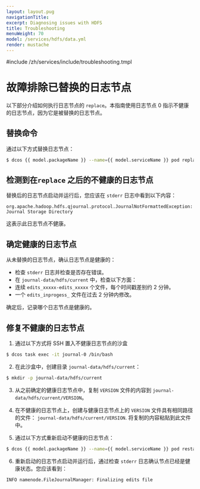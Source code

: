 ```yaml
---
layout: layout.pug
navigationTitle:
excerpt: Diagnosing issues with HDFS
title: Troubleshooting
menuWeight: 70
model: /services/hdfs/data.yml
render: mustache
---
```




#include /zh/services/include/troubleshooting.tmpl

# 故障排除已替换的日志节点

以下部分介绍如何执行日志节点的 `replace`。本指南使用日志节点 0 
指示不健康的日志节点，因为它是被替换的日志节点。

## 替换命令

通过以下方式替换日志节点：
```bash
$ dcos {{ model.packageName }} --name={{ model.serviceName }} pod replace journal-0
```

## 检测到在`replace` 之后的不健康的日志节点

替换后的日志节点启动并运行后，您应该在 `stderr` 日志中看到以下内容：
```
org.apache.hadoop.hdfs.qjournal.protocol.JournalNotFormattedException: Journal Storage Directory
```

这表示此日志节点不健康。

## 确定健康的日志节点

从未替换的日志节点，确认日志节点是健康的：
 - 检查 `stderr` 日志并检查是否存在错误。
 - 在 `journal-data/hdfs/current` 中，检查以下方面：
 - 连续 `edits_xxxxx-edits_xxxxx` 个文件，每个时间戳差别约 2 分钟。
 - 一个 `edits_inprogess_` 文件在过去 2 分钟内修改。

确定后，记录哪个日志节点是健康的。

## 修复不健康的日志节点

1. 通过以下方式将 SSH 置入不健康日志节点的沙盒
```bash
$ dcos task exec -it journal-0 /bin/bash
```

2. 在此沙盒中，创建目录 `journal-data/hdfs/current`：
```bash
$ mkdir -p journal-data/hdfs/current
```

3. 从之前确定的健康日志节点中，复制 `VERSION` 文件的内容到 `journal-data/hdfs/current/VERSION`。

4. 在不健康的日志节点上，创建与健康日志节点上的 `VERSION` 文件具有相同路径的文件：
`journal-data/hdfs/current/VERSION`. 将复制的内容粘贴到此文件中。

5. 通过以下方式重新启动不健康的日志节点：
```bash
$ dcos {{ model.packageName }} --name={{ model.serviceName }} pod restart journal-0
```

6. 重新启动的日志节点启动并运行后，通过检查 `stderr` 日志确认节点已经是健康状态。您应该看到：
```bash
INFO namenode.FileJournalManager: Finalizing edits file
```
